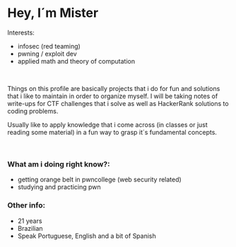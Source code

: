 
  # Hey, I´m Mister

  Interests:
  - infosec (red teaming)
  - pwning / exploit dev
  - applied math and theory of computation
 <br>
 
  Things on this profile are basically projects that i do for fun and solutions
  that i like to maintain in order to organize myself. I will be taking notes of write-ups for CTF challenges that
  i solve as well as HackerRank solutions to coding problems.

  Usually like to apply knowledge that i come across (in classes or just reading some material) in a fun way to grasp it´s fundamental concepts.
  
  <br>

  ### What am i doing right know?:

  - getting orange belt in pwncollege (web security related) <br>
  - studying and practicing pwn

  ### Other info:
  - 21 years
  - Brazilian
  - Speak Portuguese, English and a bit of Spanish
  

  

